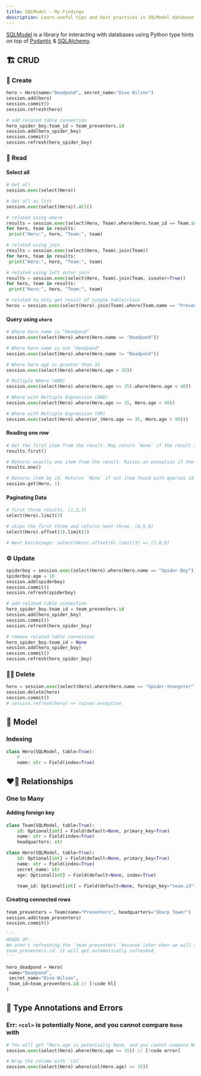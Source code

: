 ```yaml
---
title: SQLModel - My Findings
description: Learn useful tips and best practices in SQLModel database library.
---
```


[SQLModel](https://sqlmodel.tiangolo.com/) is a library for interacting with databases using Python type hints on top of [Pydantic](https://pydantic-docs.helpmanual.io/) & [SQLAlchemy](https://sqlalchemy.org/).

## 🏗️ CRUD

### 🌱 Create

```py
hero = Hero(name="Deadpond", secret_name="Dive Wilson")
session.add(hero)
session.commit()
session.refresh(hero)

# add related table connection
hero_spider_boy.team_id = team_preventers.id
session.add(hero_spider_boy)
session.commit()
session.refresh(hero_spider_boy)
```

### 🫳 Read

#### Select all

```py
# Get all
session.exec(select(Hero))

# Get all as list
session.exec(select(Hero)).all()

# related using where
results = session.exec(select(Hero, Team).where(Hero.team_id == Team.id))
for hero, team in results:
 print("Hero:", hero, "Team:", team)

# related using join
results = session.exec(select(Hero, Team).join(Team))
for hero, team in results:
 print("Hero:", hero, "Team:", team)

# related using left outer join
results = session.exec(select(Hero, Team).join(Team, isouter=True))
for hero, team in results:
 print("Hero:", hero, "Team:", team)

# related to only get result of single table/class
heros = session.exec(select(Hero).join(Team).where(Team.name == "Preventers"))
```

#### Query using `where`

```py
# Where hero name is "Deadpond"
session.exec(select(Hero).where(Hero.name == "Deadpond"))

# Where hero name is not "Deadpond"
session.exec(select(Hero).where(Hero.name != "Deadpond"))

# Where hero age is greater than 35
session.exec(select(Hero).where(Hero.age > 35))

# Multiple Where (AND)
session.exec(select(Hero).where(Hero.age >= 35).where(Hero.age < 40))

# Where with Multiple Expression (AND)
session.exec(select(Hero).where(Hero.age >= 35, Hero.age < 40))

# Where with Multiple Expression (OR)
session.exec(select(Hero).where(or_(Hero.age <= 35, Hero.age > 90)))
```

#### Reading one row

```py
# Get the first item from the result. May return `None` if the result is empty
results.first()

# Returns exactly one item from the result. Raises an exception if the result doesn’t have exactly one result. The empty result also raises an exception.
resolts.one()

# Returns item by id. Returns `None` if not item found with queries id.
session.get(Hero, 1)
```

#### Paginating Data

```py
# first three results. [1,2,3]
select(Hero).limit(3)

# skips the first three and returns next three. [4,5,6]
select(Hero).offset(3).limit(3)

# Next batch/page: select(Hero).offset(6).limit(3) => [7,8,9]
```

### ⚙️ Update

```py
spiderboy = session.exec(select(Hero).where(Hero.name == "Spider-Boy")).one()
spiderboy.age = 16
session.add(spiderboy)
session.commit()
session.refresh(spiderboy)

# add related table connection
hero_spider_boy.team_id = team_preventers.id
session.add(hero_spider_boy)
session.commit()
session.refresh(hero_spider_boy)

# remove related table connection
hero_spider_boy.team_id = None
session.add(hero_spider_boy)
session.commit()
session.refresh(hero_spider_boy)
```

### 🏌️‍♂️ Delete

```py
hero = session.exec(select(Hero).where(Hero.name == "Spider-Youngster"))
session.delete(hero)
session.commit()
# session.refresh(hero) => raises exception
```

## 🧬 Model

### Indexing

```py
class Hero(SQLModel, table=True):
    # ...
    name: str = Field(index=True)
```

## ❤️‍🔥 Relationships

### One to Many

#### Adding foreign key

```py
class Team(SQLModel, table=True):
    id: Optional[int] = Field(default=None, primary_key=True)
    name: str = Field(index=True)
    headquarters: str

class Hero(SQLModel, table=True):
    id: Optional[int] = Field(default=None, primary_key=True)
    name: str = Field(index=True)
    secret_name: str
    age: Optional[int] = Field(default=None, index=True)

    team_id: Optional[int] = Field(default=None, foreign_key="team.id") // [!code hl]
```

#### Creating connected rows

```py
team_preventers = Team(name="Preventers", headquarters="Sharp Tower")
session.add(team_preventers)
session.commit()

'''
HEADS UP:
We aren't refreshing the `team_preventers` because later when we will access
team_preventers.id` it will get automatically refreshed.
'''

hero_deadpond = Hero(
 name="Deadpond",
 secret_name="Dive Wilson",
 team_id=team_preventers.id // [!code hl]
)
```

## 🔮 Type Annotations and Errors

### Err: `<col>` is potentially None, and you cannot compare `None` with

```py
# You will get "Hero.age is potentially None, and you cannot compare None with >/color"
session.exec(select(Hero).where(Hero.age >= 35)) // [!code error]

# Wrap the column with `col`
session.exec(select(Hero).where(col(Hero.age) >= 35))
```

